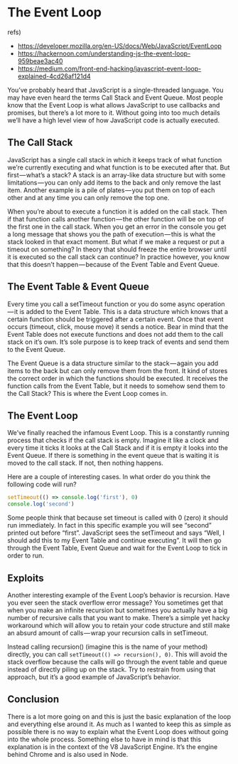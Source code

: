 # The Event Loop

refs)

* https://developer.mozilla.org/en-US/docs/Web/JavaScript/EventLoop
* https://hackernoon.com/understanding-js-the-event-loop-959beae3ac40
* https://medium.com/front-end-hacking/javascript-event-loop-explained-4cd26af121d4

You’ve probably heard that JavaScript is a single-threaded language. You may have even heard the terms Call Stack and Event Queue. Most people know that the Event Loop is what allows JavaScript to use callbacks and promises, but there’s a lot more to it. Without going into too much details we’ll have a high level view of how JavaScript code is actually executed.

## The Call Stack

JavaScript has a single call stack in which it keeps track of what function we’re currently executing and what function is to be executed after that. But first — what’s a stack? A stack is an array-like data structure but with some limitations — you can only add items to the back and only remove the last item. Another example is a pile of plates — you put them on top of each other and at any time you can only remove the top one.

When you’re about to execute a function it is added on the call stack. Then if that function calls another function — the other function will be on top of the first one in the call stack. When you get an error in the console you get a long message that shows you the path of execution — this is what the stack looked in that exact moment. But what if we make a request or put a timeout on something? In theory that should freeze the entire browser until it is executed so the call stack can continue? In practice however, you know that this doesn’t happen — because of the Event Table and Event Queue.

## The Event Table & Event Queue

Every time you call a setTimeout function or you do some async operation — it is added to the Event Table. This is a data structure which knows that a certain function should be triggered after a certain event. Once that event occurs (timeout, click, mouse move) it sends a notice. Bear in mind that the Event Table does not execute functions and does not add them to the call stack on it’s own. It’s sole purpose is to keep track of events and send them to the Event Queue.

The Event Queue is a data structure similar to the stack — again you add items to the back but can only remove them from the front. It kind of stores the correct order in which the functions should be executed. It receives the function calls from the Event Table, but it needs to somehow send them to the Call Stack? This is where the Event Loop comes in.

## The Event Loop

We’ve finally reached the infamous Event Loop. This is a constantly running process that checks if the call stack is empty. Imagine it like a clock and every time it ticks it looks at the Call Stack and if it is empty it looks into the Event Queue. If there is something in the event queue that is waiting it is moved to the call stack. If not, then nothing happens.

Here are a couple of interesting cases. In what order do you think the following code will run?

```js
setTimeout(() => console.log('first'), 0)
console.log('second')
```

Some people think that because set timeout is called with 0 (zero) it should run immediately. In fact in this specific example you will see “second” printed out before “first”. JavaScript sees the setTimeout and says “Well, I should add this to my Event Table and continue executing”. It will then go through the Event Table, Event Queue and wait for the Event Loop to tick in order to run.

## Exploits

Another interesting example of the Event Loop’s behavior is recursion. Have you ever seen the stack overflow error message? You sometimes get that when you make an infinite recursion but sometimes you actually have a big number of recursive calls that you want to make. There’s a simple yet hacky workaround which will allow you to retain your code structure and still make an absurd amount of calls — wrap your recursion calls in setTimeout.

Instead calling recursion() (imagine this is the name of your method) directly, you can call `setTimeout(() => recursion(), 0)`. This will avoid the stack overflow because the calls will go through the event table and queue instead of directly piling up on the stack. Try to restrain from using that approach, but it’s a good example of JavaScript’s behavior.

## Conclusion

There is a lot more going on and this is just the basic explanation of the loop and everything else around it. As much as I wanted to keep this as simple as possible there is no way to explain what the Event Loop does without going into the whole process. Something else to have in mind is that this explanation is in the context of the V8 JavaScript Engine. It’s the engine behind Chrome and is also used in Node.